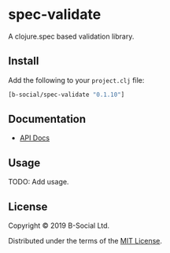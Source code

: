 # spec-validate

A clojure.spec based validation library.

## Install

Add the following to your `project.clj` file:

```clj
[b-social/spec-validate "0.1.10"]
```

## Documentation

* [API Docs](http://b-social.github.io/spec-validate)

## Usage

TODO: Add usage.

## License

Copyright © 2019 B-Social Ltd.

Distributed under the terms of the 
[MIT License](http://opensource.org/licenses/MIT).
